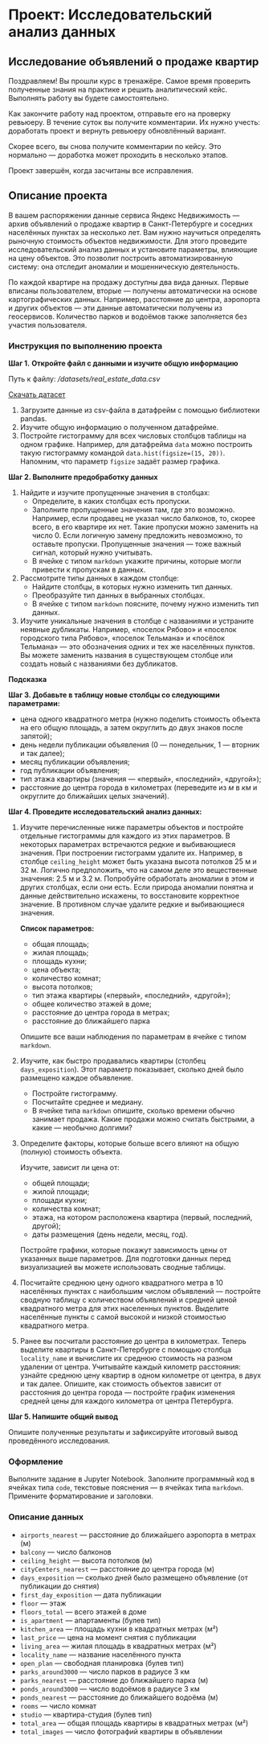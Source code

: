 # Проект: Исследовательский анализ данных

## Исследование объявлений о продаже квартир

Поздравляем! Вы прошли курс в тренажёре. Самое время проверить полученные знания на практике и решить аналитический кейс. Выполнять работу вы будете самостоятельно.

Как закончите работу над проектом, отправьте его на проверку ревьюеру. В течение суток вы получите комментарии. Их нужно учесть: доработать проект и вернуть ревьюеру обновлённый вариант.

Скорее всего, вы снова получите комментарии по кейсу. Это нормально — доработка может проходить в несколько этапов.

Проект завершён, когда засчитаны все исправления.

## **Описание проекта**

В вашем распоряжении данные сервиса Яндекс Недвижимость — архив объявлений о продаже квартир в Санкт-Петербурге и соседних населённых пунктах за несколько лет. Вам нужно научиться определять рыночную стоимость объектов недвижимости. Для этого проведите исследовательский анализ данных и установите параметры, влияющие на цену объектов. Это позволит построить автоматизированную систему: она отследит аномалии и мошенническую деятельность.

По каждой квартире на продажу доступны два вида данных. Первые вписаны пользователем, вторые — получены автоматически на основе картографических данных. Например, расстояние до центра, аэропорта и других объектов — эти данные автоматически получены из геосервисов. Количество парков и водоёмов также заполняется без участия пользователя.

### Инструкция по выполнению проекта

**Шаг 1.** **Откройте файл с данными и изучите общую информацию**

Путь к файлу: */datasets/real_estate_data.csv*

[Скачать датасет](https://code.s3.yandex.net/datasets/real_estate_data.csv)

1. Загрузите данные из csv-файла в датафрейм c помощью библиотеки pandas.
2. Изучите общую информацию о полученном датафрейме.
3. Постройте гистограмму для всех числовых столбцов таблицы на одном графике. Например, для датафрейма `data` можно построить такую гистограмму командой `data.hist(figsize=(15, 20))`. Напомним, что параметр `figsize` задаёт размер графика.

**Шаг 2. Выполните предобработку данных**

1. Найдите и изучите пропущенные значения в столбцах:
    - Определите, в каких столбцах есть пропуски.
    - Заполните пропущенные значения там, где это возможно. Например, если продавец не указал число балконов, то, скорее всего, в его квартире их нет. Такие пропуски можно заменить на число 0. Если логичную замену предложить невозможно, то оставьте пропуски. Пропущенные значения — тоже важный сигнал, который нужно учитывать.
    - В ячейке с типом `markdown` укажите причины, которые могли привести к пропускам в данных.
2. Рассмотрите типы данных в каждом столбце:
    - Найдите столбцы, в которых нужно изменить тип данных.
    - Преобразуйте тип данных в выбранных столбцах.
    - В ячейке с типом `markdown` поясните, почему нужно изменить тип данных.
3. Изучите уникальные значения в столбце с названиями и устраните неявные дубликаты. Например, «поселок Рябово» и «поселок городского типа Рябово», «поселок Тельмана» и «посёлок Тельмана» — это обозначения одних и тех же населённых пунктов. Вы можете заменить названия в существующем столбце или создать новый с названиями без дубликатов.

**Подсказка**

**Шаг 3. Добавьте в таблицу новые столбцы со следующими параметрами:**

- цена одного квадратного метра (нужно поделить стоимость объекта на его общую площадь, а затем округлить до двух знаков после запятой);
- день недели публикации объявления (0 — понедельник, 1 — вторник и так далее);
- месяц публикации объявления;
- год публикации объявления;
- тип этажа квартиры (значения — «‎первый», «последний», «другой»);
- расстояние до центра города в километрах (переведите из *м* в *км* и округлите до ближайших целых значений).

**Шаг 4. Проведите исследовательский анализ данных:**

1. Изучите перечисленные ниже параметры объектов и постройте отдельные гистограммы для каждого из этих параметров. В некоторых параметрах встречаются редкие и выбивающиеся значения. При построении гистограмм удалите их. Например, в столбце `ceiling_height` может быть указана высота потолков 25 м и 32 м. Логично предположить, что на самом деле это вещественные значения: 2.5 м и 3.2 м. Попробуйте обработать аномалии в этом и других столбцах, если они есть. Если природа аномалии понятна и данные действительно искажены, то восстановите корректное значение. В противном случае удалите редкие и выбивающиеся значения.
    
    **Список параметров:**
    
    - общая площадь;
    - жилая площадь;
    - площадь кухни;
    - цена объекта;
    - количество комнат;
    - высота потолков;
    - тип этажа квартиры («первый», «последний», «другой»);
    - общее количество этажей в доме;
    - расстояние до центра города в метрах;
    - расстояние до ближайшего парка
    
    Опишите все ваши наблюдения по параметрам в ячейке с типом `markdown`.
    
2. Изучите, как быстро продавались квартиры (столбец `days_exposition`). Этот параметр показывает, сколько дней было размещено каждое объявление.
    - Постройте гистограмму.
    - Посчитайте среднее и медиану.
    - В ячейке типа `markdown` опишите, сколько времени обычно занимает продажа. Какие продажи можно считать быстрыми, а какие — необычно долгими?
3. Определите факторы, которые больше всего влияют на общую (полную) стоимость объекта.
    
    Изучите, зависит ли цена от:
    
    - общей площади;
    - жилой площади;
    - площади кухни;
    - количества комнат;
    - этажа, на котором расположена квартира (первый, последний, другой);
    - даты размещения (день недели, месяц, год).
    
    Постройте графики, которые покажут зависимость цены от указанных выше параметров. Для подготовки данных перед визуализацией вы можете использовать сводные таблицы.
    
4. Посчитайте среднюю цену одного квадратного метра в 10 населённых пунктах с наибольшим числом объявлений — постройте сводную таблицу с количеством объявлений и средней ценой квадратного метра для этих населенных пунктов. Выделите населённые пункты с самой высокой и низкой стоимостью квадратного метра.
5. Ранее вы посчитали расстояние до центра в километрах. Теперь выделите квартиры в Санкт-Петербурге с помощью столбца `locality_name` и вычислите их среднюю стоимость на разном удалении от центра. Учитывайте каждый километр расстояния: узнайте среднюю цену квартир в одном километре от центра, в двух и так далее. Опишите, как стоимость объектов зависит от расстояния до центра города — постройте график изменения средней цены для каждого километра от центра Петербурга.

**Шаг 5. Напишите общий вывод**

Опишите полученные результаты и зафиксируйте итоговый вывод проведённого исследования.

### **Оформление**

Выполните задание в Jupyter Notebook. Заполните программный код в ячейках типа `code`, текстовые пояснения — в ячейках типа `markdown`. Примените форматирование и заголовки.

### Описание данных

- `airports_nearest` — расстояние до ближайшего аэропорта в метрах (м)
- `balcony` — число балконов
- `ceiling_height` — высота потолков (м)
- `cityCenters_nearest` — расстояние до центра города (м)
- `days_exposition` — сколько дней было размещено объявление (от публикации до снятия)
- `first_day_exposition` — дата публикации
- `floor` — этаж
- `floors_total` — всего этажей в доме
- `is_apartment` — апартаменты (булев тип)
- `kitchen_area` — площадь кухни в квадратных метрах (м²)
- `last_price` — цена на момент снятия с публикации
- `living_area` — жилая площадь в квадратных метрах (м²)
- `locality_name` — название населённого пункта
- `open_plan` — свободная планировка (булев тип)
- `parks_around3000` — число парков в радиусе 3 км
- `parks_nearest` — расстояние до ближайшего парка (м)
- `ponds_around3000` — число водоёмов в радиусе 3 км
- `ponds_nearest` — расстояние до ближайшего водоёма (м)
- `rooms` — число комнат
- `studio` — квартира-студия (булев тип)
- `total_area` — общая площадь квартиры в квадратных метрах (м²)
- `total_images` — число фотографий квартиры в объявлении
